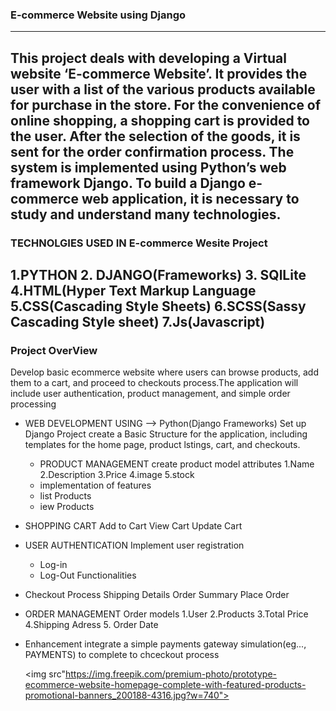### E-commerce Website using Django
-----------------------------------
This project deals with developing a Virtual website ‘E-commerce Website’. 
It provides the user with a list of the various products available for purchase in the store. 
For the convenience of online shopping, a shopping cart is provided to the user. After the selection of the goods, it is sent for the order confirmation process. 
The system is implemented using Python’s web framework Django. To build a Django e-commerce web application, it is necessary to study and understand many technologies.
------------------------------
### TECHNOLGIES USED IN E-commerce Wesite Project
   1.PYTHON
   2. DJANGO(Frameworks)
   3. SQlLite
   4.HTML(Hyper Text Markup Language
   5.CSS(Cascading Style Sheets)
   6.SCSS(Sassy Cascading Style sheet)
   7.Js(Javascript)
---------------------------------

### Project OverView
  Develop basic ecommerce website where users can browse products, add them to a cart, and proceed to checkouts process.The  application will include user authentication, product management, and simple order processing

* WEB DEVELOPMENT USING --> Python(Django Frameworks)
   Set up Django Project
   create a Basic Structure for the application, including templates for the home page, product lstings, cart, and checkouts.
  * PRODUCT MANAGEMENT
    create product model attributes
     1.Name
     2.Description
     3.Price
     4.image
     5.stock
  * implementation of features
  - list Products
   - iew Products
* SHOPPING CART
    Add to Cart
    View Cart
   Update Cart
* USER AUTHENTICATION
   Implement user registration
     - Log-in
     - Log-Out Functionalities
* Checkout Process
    Shipping Details
    Order Summary
    Place Order
 * ORDER MANAGEMENT
  Order models
       1.User
       2.Products
       3.Total Price
       4.Shipping Adress
       5. Order Date
* Enhancement
   integrate a simple payments gateway simulation(eg..., PAYMENTS) to complete to chceckout process
   
  <img src"https://img.freepik.com/premium-photo/prototype-ecommerce-website-homepage-complete-with-featured-products-promotional-banners_200188-4316.jpg?w=740">
   
   
  
